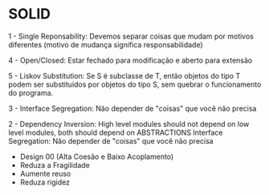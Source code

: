 # SOLID

1 - Single Reponsability: Devemos separar coisas que mudam por motivos diferentes (motivo de mudança significa responsabilidade)

4 - Open/Closed: Estar fechado para modificação e aberto para extensão

5 - Liskov Substitution: Se S é subclasse de T, então objetos do tipo T podem ser substituídos por objetos do tipo S, sem quebrar o funcionamento do programa.

3 - Interface Segregation: Não depender de "coisas" que você não precisa

2 - Dependency Inversion: High level modules should not depend on low level modules, both should depend on ABSTRACTIONS
Interface Segregation: Não depender de "coisas" que você não precisa

- Design 00 (Alta Coesão e Baixo Acoplamento)
- Reduza a Fragilidade
- Aumente reuso
- Reduza rigidez
